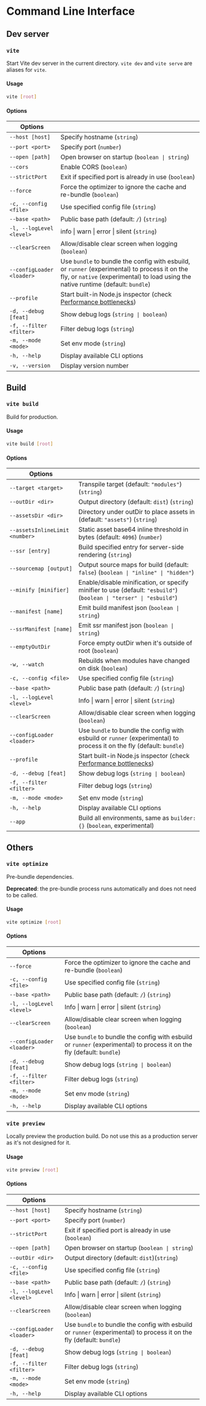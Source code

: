 # Command Line Interface

## Dev server

### `vite`

Start Vite dev server in the current directory. `vite dev` and `vite serve` are aliases for `vite`.

#### Usage

```bash
vite [root]
```

#### Options

| Options                   |                                                                                                                                                                                      |
| ------------------------- | ------------------------------------------------------------------------------------------------------------------------------------------------------------------------------------ |
| `--host [host]`           | Specify hostname (`string`)                                                                                                                                                          |
| `--port <port>`           | Specify port (`number`)                                                                                                                                                              |
| `--open [path]`           | Open browser on startup (`boolean \| string`)                                                                                                                                        |
| `--cors`                  | Enable CORS (`boolean`)                                                                                                                                                              |
| `--strictPort`            | Exit if specified port is already in use (`boolean`)                                                                                                                                 |
| `--force`                 | Force the optimizer to ignore the cache and re-bundle (`boolean`)                                                                                                                    |
| `-c, --config <file>`     | Use specified config file (`string`)                                                                                                                                                 |
| `--base <path>`           | Public base path (default: `/`) (`string`)                                                                                                                                           |
| `-l, --logLevel <level>`  | info \| warn \| error \| silent (`string`)                                                                                                                                           |
| `--clearScreen`           | Allow/disable clear screen when logging (`boolean`)                                                                                                                                  |
| `--configLoader <loader>` | Use `bundle` to bundle the config with esbuild, or `runner` (experimental) to process it on the fly, or `native` (experimental) to load using the native runtime (default: `bundle`) |
| `--profile`               | Start built-in Node.js inspector (check [Performance bottlenecks](/ko/guide/troubleshooting#performance-bottlenecks))                                                                |
| `-d, --debug [feat]`      | Show debug logs (`string \| boolean`)                                                                                                                                                |
| `-f, --filter <filter>`   | Filter debug logs (`string`)                                                                                                                                                         |
| `-m, --mode <mode>`       | Set env mode (`string`)                                                                                                                                                              |
| `-h, --help`              | Display available CLI options                                                                                                                                                        |
| `-v, --version`           | Display version number                                                                                                                                                               |

## Build

### `vite build`

Build for production.

#### Usage

```bash
vite build [root]
```

#### Options

| Options                        |                                                                                                                        |
| ------------------------------ | ---------------------------------------------------------------------------------------------------------------------- |
| `--target <target>`            | Transpile target (default: `"modules"`) (`string`)                                                                     |
| `--outDir <dir>`               | Output directory (default: `dist`) (`string`)                                                                          |
| `--assetsDir <dir>`            | Directory under outDir to place assets in (default: `"assets"`) (`string`)                                             |
| `--assetsInlineLimit <number>` | Static asset base64 inline threshold in bytes (default: `4096`) (`number`)                                             |
| `--ssr [entry]`                | Build specified entry for server-side rendering (`string`)                                                             |
| `--sourcemap [output]`         | Output source maps for build (default: `false`) (`boolean \| "inline" \| "hidden"`)                                    |
| `--minify [minifier]`          | Enable/disable minification, or specify minifier to use (default: `"esbuild"`) (`boolean \| "terser" \| "esbuild"`)    |
| `--manifest [name]`            | Emit build manifest json (`boolean \| string`)                                                                         |
| `--ssrManifest [name]`         | Emit ssr manifest json (`boolean \| string`)                                                                           |
| `--emptyOutDir`                | Force empty outDir when it's outside of root (`boolean`)                                                               |
| `-w, --watch`                  | Rebuilds when modules have changed on disk (`boolean`)                                                                 |
| `-c, --config <file>`          | Use specified config file (`string`)                                                                                   |
| `--base <path>`                | Public base path (default: `/`) (`string`)                                                                             |
| `-l, --logLevel <level>`       | Info \| warn \| error \| silent (`string`)                                                                             |
| `--clearScreen`                | Allow/disable clear screen when logging (`boolean`)                                                                    |
| `--configLoader <loader>`      | Use `bundle` to bundle the config with esbuild or `runner` (experimental) to process it on the fly (default: `bundle`) |
| `--profile`                    | Start built-in Node.js inspector (check [Performance bottlenecks](/ko/guide/troubleshooting#performance-bottlenecks))  |
| `-d, --debug [feat]`           | Show debug logs (`string \| boolean`)                                                                                  |
| `-f, --filter <filter>`        | Filter debug logs (`string`)                                                                                           |
| `-m, --mode <mode>`            | Set env mode (`string`)                                                                                                |
| `-h, --help`                   | Display available CLI options                                                                                          |
| `--app`                        | Build all environments, same as `builder: {}` (`boolean`, experimental)                                                |

## Others

### `vite optimize`

Pre-bundle dependencies.

**Deprecated**: the pre-bundle process runs automatically and does not need to be called.

#### Usage

```bash
vite optimize [root]
```

#### Options

| Options                   |                                                                                                                        |
| ------------------------- | ---------------------------------------------------------------------------------------------------------------------- |
| `--force`                 | Force the optimizer to ignore the cache and re-bundle (`boolean`)                                                      |
| `-c, --config <file>`     | Use specified config file (`string`)                                                                                   |
| `--base <path>`           | Public base path (default: `/`) (`string`)                                                                             |
| `-l, --logLevel <level>`  | Info \| warn \| error \| silent (`string`)                                                                             |
| `--clearScreen`           | Allow/disable clear screen when logging (`boolean`)                                                                    |
| `--configLoader <loader>` | Use `bundle` to bundle the config with esbuild or `runner` (experimental) to process it on the fly (default: `bundle`) |
| `-d, --debug [feat]`      | Show debug logs (`string \| boolean`)                                                                                  |
| `-f, --filter <filter>`   | Filter debug logs (`string`)                                                                                           |
| `-m, --mode <mode>`       | Set env mode (`string`)                                                                                                |
| `-h, --help`              | Display available CLI options                                                                                          |

### `vite preview`

Locally preview the production build. Do not use this as a production server as it's not designed for it.

#### Usage

```bash
vite preview [root]
```

#### Options

| Options                   |                                                                                                                        |
| ------------------------- | ---------------------------------------------------------------------------------------------------------------------- |
| `--host [host]`           | Specify hostname (`string`)                                                                                            |
| `--port <port>`           | Specify port (`number`)                                                                                                |
| `--strictPort`            | Exit if specified port is already in use (`boolean`)                                                                   |
| `--open [path]`           | Open browser on startup (`boolean \| string`)                                                                          |
| `--outDir <dir>`          | Output directory (default: `dist`)(`string`)                                                                           |
| `-c, --config <file>`     | Use specified config file (`string`)                                                                                   |
| `--base <path>`           | Public base path (default: `/`) (`string`)                                                                             |
| `-l, --logLevel <level>`  | Info \| warn \| error \| silent (`string`)                                                                             |
| `--clearScreen`           | Allow/disable clear screen when logging (`boolean`)                                                                    |
| `--configLoader <loader>` | Use `bundle` to bundle the config with esbuild or `runner` (experimental) to process it on the fly (default: `bundle`) |
| `-d, --debug [feat]`      | Show debug logs (`string \| boolean`)                                                                                  |
| `-f, --filter <filter>`   | Filter debug logs (`string`)                                                                                           |
| `-m, --mode <mode>`       | Set env mode (`string`)                                                                                                |
| `-h, --help`              | Display available CLI options                                                                                          |
